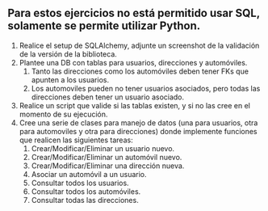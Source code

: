 ## Para estos ejercicios no está permitido usar SQL, solamente se permite utilizar Python.

1. Realice el setup de SQLAlchemy, adjunte un screenshot de la validación de la versión de la biblioteca.
2. Plantee una DB con tablas para usuarios, direcciones y automóviles.
    1. Tanto las direcciones como los automóviles deben tener FKs que apunten a los usuarios.
    2. Los automoviles pueden no tener usuarios asociados, pero todas las direcciones deben tener un usuario asociado.
3. Realice un script que valide si las tablas existen, y si no las cree en el momento de su ejecución.
4. Cree una serie de clases para manejo de datos (una para usuarios, otra para automoviles y otra para direcciones) donde implemente funciones que realicen las siguientes tareas:
    1. Crear/Modificar/Eliminar un usuario nuevo.
    2. Crear/Modificar/Eliminar un automóvil nuevo.
    3. Crear/Modificar/Eliminar una dirección nueva.
    4. Asociar un automóvil a un usuario.
    5. Consultar todos los usuarios.
    6. Consultar todos los automóviles.
    7. Consultar todas las direcciones.